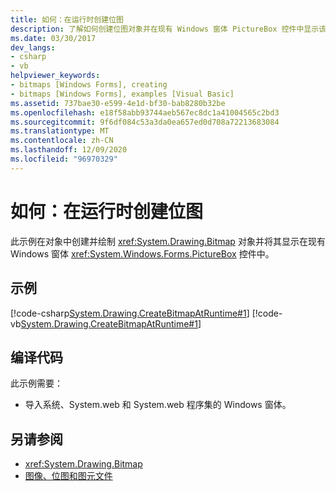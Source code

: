 ```yaml
---
title: 如何：在运行时创建位图
description: 了解如何创建位图对象并在现有 Windows 窗体 PictureBox 控件中显示该对象。
ms.date: 03/30/2017
dev_langs:
- csharp
- vb
helpviewer_keywords:
- bitmaps [Windows Forms], creating
- bitmaps [Windows Forms], examples [Visual Basic]
ms.assetid: 737bae30-e599-4e1d-bf30-bab8280b32be
ms.openlocfilehash: e18f58abb93744aeb567ec8dc1a41004565c2bd3
ms.sourcegitcommit: 9f6df084c53a3da0ea657ed0d708a72213683084
ms.translationtype: MT
ms.contentlocale: zh-CN
ms.lasthandoff: 12/09/2020
ms.locfileid: "96970329"
---
```

# <a name="how-to-create-a-bitmap-at-run-time"></a>如何：在运行时创建位图
此示例在对象中创建并绘制 <xref:System.Drawing.Bitmap> 对象并将其显示在现有 Windows 窗体 <xref:System.Windows.Forms.PictureBox> 控件中。  
  
## <a name="example"></a>示例  
 [!code-csharp[System.Drawing.CreateBitmapAtRuntime#1](~/samples/snippets/csharp/VS_Snippets_Winforms/System.Drawing.CreateBitmapAtRuntime/CS/Form1.cs#1)]
 [!code-vb[System.Drawing.CreateBitmapAtRuntime#1](~/samples/snippets/visualbasic/VS_Snippets_Winforms/System.Drawing.CreateBitmapAtRuntime/VB/Form1.vb#1)]  
  
## <a name="compiling-the-code"></a>编译代码  
 此示例需要：  
  
- 导入系统、System.web 和 System.web 程序集的 Windows 窗体。  
  
## <a name="see-also"></a>另请参阅

- <xref:System.Drawing.Bitmap>
- [图像、位图和图元文件](images-bitmaps-and-metafiles.md)
